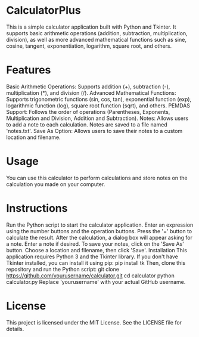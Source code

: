 # CalculatorPlus
This is a simple calculator application built with Python and Tkinter. It supports basic arithmetic operations (addition, subtraction, multiplication, division), as well as more advanced mathematical functions such as sine, cosine, tangent, exponentiation, logarithm, square root, and others.

# Features
Basic Arithmetic Operations: Supports addition (+), subtraction (-), multiplication (*), and division (/).
Advanced Mathematical Functions: Supports trigonometric functions (sin, cos, tan), exponential function (exp), logarithmic function (log), square root function (sqrt), and others.
PEMDAS Support: Follows the order of operations (Parentheses, Exponents, Multiplication and Division, Addition and Subtraction).
Notes: Allows users to add a note to each calculation. Notes are saved to a file named 'notes.txt'.
Save As Option: Allows users to save their notes to a custom location and filename.

# Usage
You can use this calculator to perform calculations and store notes on the calculation you made on your computer.

# Instructions
Run the Python script to start the calculator application.
Enter an expression using the number buttons and the operation buttons.
Press the '=' button to calculate the result.
After the calculation, a dialog box will appear asking for a note. Enter a note if desired.
To save your notes, click on the 'Save As' button. Choose a location and filename, then click 'Save'.
Installation
This application requires Python 3 and the Tkinter library. If you don't have Tkinter installed, you can install it using pip:
pip install tk
Then, clone this repository and run the Python script:
git clone https://github.com/yourusername/calculator.git
cd calculator
python calculator.py
Replace 'yourusername' with your actual GitHub username.

# License
This project is licensed under the MIT License. See the LICENSE file for details.
